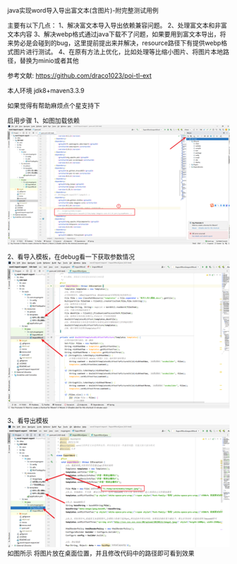 java实现word导入导出富文本(含图片)-附完整测试用例

主要有以下几点：
1、解决富文本导入导出依赖兼容问题。
2、处理富文本和非富文本内容
3、解决webp格式通过java下载不了问题，如果要用到富文本导出，将来势必是会碰到的bug，这里提前提出来并解决，resource路径下有提供webp格式图片进行测试。
    4、在原有方法上优化，比如处理等比缩小图片、将图片本地路径，替换为minio或者其他

参考文献:
https://github.com/draco1023/poi-tl-ext

本人环境
jdk8+maven3.3.9

如果觉得有帮助麻烦点个星支持下

启用步骤
1、如图加载依赖
![输入图片说明](image.png)

2、看导入模板，在debug看一下获取参数情况
![输入图片说明](image2.png)

3、看导出模板
![输入图片说明](image3.png)
如图所示
将图片放在桌面位置，并且修改代码中的路径即可看到效果